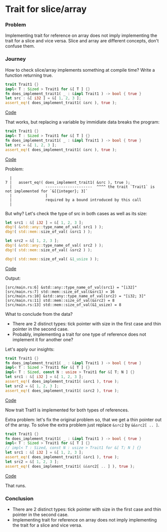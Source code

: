 # Trait for slice/array

### Problem

Implementing trait for reference on array does not imply implementing the trait for a slice and vice versa. Slice and array are different concepts, don't confuse them.

### Journey

How to check slice/array implements something at compile time?
Write a function returning true.

```rust
trait Trait1 {}
impl< T : Sized > Trait1 for &[ T ] {}
fn does_implement_trait1( _ : &impl Trait1 ) -> bool { true }
let src : &[ i32 ] = &[ 1, 2, 3 ];
assert_eq!( does_implement_trait1( &src ), true );
```

[Code](https://play.rust-lang.org/?version=stable&mode=debug&edition=2021&gist=807aabe00f97c3b184da78379720d5b8)

That works, but replacing a variable by immidiate data breaks the program:

```rust
trait Trait1 {}
impl< T : Sized > Trait1 for &[ T ] {}
fn does_implement_trait1( _ : &impl Trait1 ) -> bool { true }
let src = &[ 1, 2, 3 ];
assert_eq!( does_implement_trait1( &src ), true );
```

[Code](https://play.rust-lang.org/?version=stable&mode=debug&edition=2021&gist=68823817984d1c9f94ae1bc713b74974)

Problem:

```log
  |
7 |   assert_eq!( does_implement_trait1( &src ), true );
  |               ---------------------  ^^^^ the trait `Trait1` is not implemented for `&[{integer}; 3]`
  |               |
  |               required by a bound introduced by this call
  |
```

But why? Let's check the type of src in both cases as well as its size:

```rust
let src1 : &[ i32 ] = &[ 1, 2, 3 ];
dbg!( &std::any::type_name_of_val( src1 ) );
dbg!( std::mem::size_of_val( &src1 ) );

let src2 = &[ 1, 2, 3 ];
dbg!( &std::any::type_name_of_val( src2 ) );
dbg!( std::mem::size_of_val( &src2 ) );

dbg!( std::mem::size_of_val( &1_usize ) );
```

[Code](https://play.rust-lang.org/?version=stable&mode=debug&edition=2021&gist=4b7ae7def867dac6a03ea5a502544f05)

Output:
```log
[src/main.rs:6] &std::any::type_name_of_val(src1) = "[i32]"
[src/main.rs:7] std::mem::size_of_val(&src1) = 16
[src/main.rs:10] &std::any::type_name_of_val(src2) = "[i32; 3]"
[src/main.rs:11] std::mem::size_of_val(&src2) = 8
[src/main.rs:13] std::mem::size_of_val(&1_usize) = 8
```

What to conclude from the data?

- There are 2 distinct types: tick pointer with size in the first case and thin pointer in the second case.
- Probably, implementing a trait for one type of reference does not implement it for another one?

Let's apply our insights:

```rust
trait Trait1 {}
fn does_implement_trait1( _ : &impl Trait1 ) -> bool { true }
impl< T : Sized > Trait1 for &[ T ] {}
impl< T : Sized, const N : usize > Trait1 for &[ T; N ] {}
let src1 : &[ i32 ] = &[ 1, 2, 3 ];
assert_eq!( does_implement_trait1( &src1 ), true );
let src2 = &[ 1, 2, 3 ];
assert_eq!( does_implement_trait1( &src2 ), true );
```

[Code](https://play.rust-lang.org/?version=stable&mode=debug&edition=2021&gist=5d346aca864d987e122468807c38800a)

Now trait Trait1 is implemented for both types of references.

Extra problem: let's fix the original problem so, that we get a thin pointer out of the array.
To solve the extra problem just replace `&src2` by `&&src2[ .. ]`.

```rust
trait Trait1 {}
fn does_implement_trait1( _ : &impl Trait1 ) -> bool { true }
impl< T : Sized > Trait1 for &[ T ] {}
// impl< T : Sized, const N : usize > Trait1 for &[ T; N ] {}
let src1 : &[ i32 ] = &[ 1, 2, 3 ];
assert_eq!( does_implement_trait1( &src1 ), true );
let src2 = &[ 1, 2, 3 ];
assert_eq!( does_implement_trait1( &&src2[ .. ] ), true );
```

[Code](https://play.rust-lang.org/?version=stable&mode=debug&edition=2021&gist=50b09ce5af70ef7605367ebedd21a3e9)

That runs.

### Conclusion

- There are 2 distinct types: tick pointer with size in the first case and thin pointer in the second case.
- Implementing trait for reference on array does not imply implementing the trait for a slice and vice versa.
